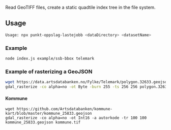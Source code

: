 Read GeoTIFF files, create a static quadtile index tree in the file system.

## Usage

```bash
Usage: npx punkt-oppslag-lastejobb <dataDirectory> <datasetName>
```

### Example

```bash
node index.js example/ssb-bbox telemark
```

### Example of rasterizing a GeoJSON

```bash
wget https://data.artsdatabanken.no/Fylke/Telemark/polygon.32633.geojson
gdal_rasterize -co alpha=no -ot Byte -burn 255 -ts 256 256 polygon.32633.geojson telemark.tif
```

#### Kommune

```
wget https://github.com/Artsdatabanken/kommune-kart/blob/master/kommune_25833.geojson
gdal_rasterize -co alpha=no -ot Int16 -a autorkode -tr 100 100 kommune_25833.geojson kommune.tif
```
